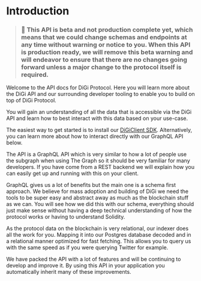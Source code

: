 # Introduction

> ### 🚧 This API is beta and not production complete yet, which means that we could change schemas and endpoints at any time without warning or notice to you. When this API is production ready, we will remove this beta warning and will endeavor to ensure that there are no changes going forward unless a major change to the protocol itself is required.

Welcome to the API docs for DiGi Protocol. Here you will learn more about the DiGi API and our surrounding developer tooling to enable you to build on top of DiGi Protocol.

You will gain an understanding of all the data that is accessible via the DiGi API and learn how to best interact with this data based on your use-case.

The easiest way to get started is to install our [DiGiClient SDK](../sdk/digiclient-sdk-1.md). Alternatively, you can learn more about how to interact directly with our GraphQL API below.

The API is a GraphQL API which is very similar to how a lot of people use the subgraph when using The Graph so it should be very familiar for many developers. If you have come from a REST backend we will explain how you can easily get up and running with this on your client.

GraphQL gives us a lot of benefits but the main one is a schema first approach. We believe for mass adoption and building of DiGi we need the tools to be super easy and abstract away as much as the blockchain stuff as we can. You will see how we did this with our schema, everything should just make sense without having a deep technical understanding of how the protocol works or having to understand Solidity.

As the protocol data on the blockchain is very relational, our indexer does all the work for you. Mapping it into our Postgres database decoded and in a relational manner optimized for fast fetching. This allows you to query us with the same speed as if you were querying Twitter for example.

We have packed the API with a lot of features and will be continuing to develop and improve it. By using this API in your application you automatically inherit many of these improvements.